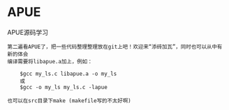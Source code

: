 APUE
====

APUE源码学习

    第二遍看APUE了，把一些代码整理整理放在git上吧！欢迎来“添砖加瓦”，同时也可以从中有新的体会
    编译需要将libapue.a加上，例如：
    
        $gcc my_ls.c libapue.a -o my_ls
        或
        $gcc -o my_ls my_ls.c -lapue
        
    也可以在src目录下make (makefile写的不太好啊)
